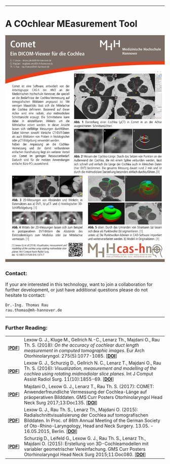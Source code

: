 

- - - 

# A COchlear MEasurement Tool

![German Flyer](Flyer_dt_v2_1000px.jpg)


### Contact:
If your are interested in this technology, want to join a collaboration for further development, or just have additional questions please do not hesitate to contact:

    Dr.-Ing. Thomas Rau
    rau.thomas@mh-hannover.de

- - -

 
### Further Reading:

|    |      |
|----|------| 
| \[[**PDF**](https://link.springer.com/content/pdf/10.1007%2Fs00405-018-4930-7.pdf)\] | Lexow G. J., Kluge M., Gellrich N.-C., Lenarz Th., Majdani O., Rau Th. S. (2018): _On the accuracy of cochlear duct length measurement in computed tomographic images_. Eur Arch Otorhinolaryngol. 275(5):1077-1085. \[[**DOI**](https://doi.org/10.1007/s00405-018-4930-7)\] |
| \[[**PDF**](https://link.springer.com/content/pdf/10.1007%2Fs11548-016-1374-7.pdf)\] | Lexow G. J., Schurzig D., Gellrich N. C., Lenarz T., Majdani O., Rau Th. S. (2016): _Visualization, measurement and modelling of the cochlea using rotating midmodiolar slice planes._ Int J Comput Assist Radiol Surg. 11(10):1855-69. \[[**DOI**](https://doi.org/10.1007/s11548-016-1374-7)\] |
| \[[**PDF**](http://www.egms.de/static/pdf/journals/cpo/2017-13/cpo001689.pdf)\] | Majdani O., Lexow G. J., Lenarz T., Rau Th. S. (2017): COMET: Anwenderfreundliche Vermessung der Cochlea-Länge auf präoperativen Bilddaten. GMS Curr Posters Otorhinolaryngol Head Neck Surg 2017;13:Doc135. \[[**DOI**](http://www.egms.de/static/en/journals/cpo/2017-13/cpo001689.shtml)\] |
| \[[**PDF**](HNO_2015_Poster_Lexow.pdf "Poster")\]    | Lexow G. J., Rau Th. S., Lenarz Th., Majdani O. (2015): Radialschnittvisualisierung der Cochlea auf tomografischen Bilddaten. In Proc. of 86th Annual Meeting of the German Society of Oto-Rhino-Laryngology, Head and Neck Surgery. 13.05. - 16.05.2015, Berlin. \[[**DOI**](http://www.egms.de/static/en/meetings/hnod2015/15hnod096.shtml)\] |
| \[[**PDF**](http://www.egms.de/static/pdf/journals/cpo/2015-11/cpo001045.pdf)\] | Schurzig D., Leifeld G., Lexow G. J., Rau Th. S., Lenarz Th., Majdani O. (2015): Erstellung von 3D-Cochleamodellen mit variabler geometrischer Vereinfachung. GMS Curr Posters Otorhinolaryngol Head Neck Surg 2015;11:Doc080. \[[**DOI**](http://www.egms.de/static/en/journals/cpo/2015-11/cpo001045.shtml)\] |

   
      
